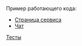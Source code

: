 Пример работающего кода:
   * [Страница сервиса](https://rawgit.com/Besomhead/js--touchsoft/besomhead-task07-build/task-07/Besomhead/build/html/service.html)
   * [Чат](https://rawgit.com/Besomhead/js--touchsoft/besomhead-task07-build/task-07/Besomhead/build/html/chat.html)

[Тесты](https://rawgit.com/Besomhead/js--touchsoft/besomhead-task06/task-06/Besomhead/test/service_tests.html)

